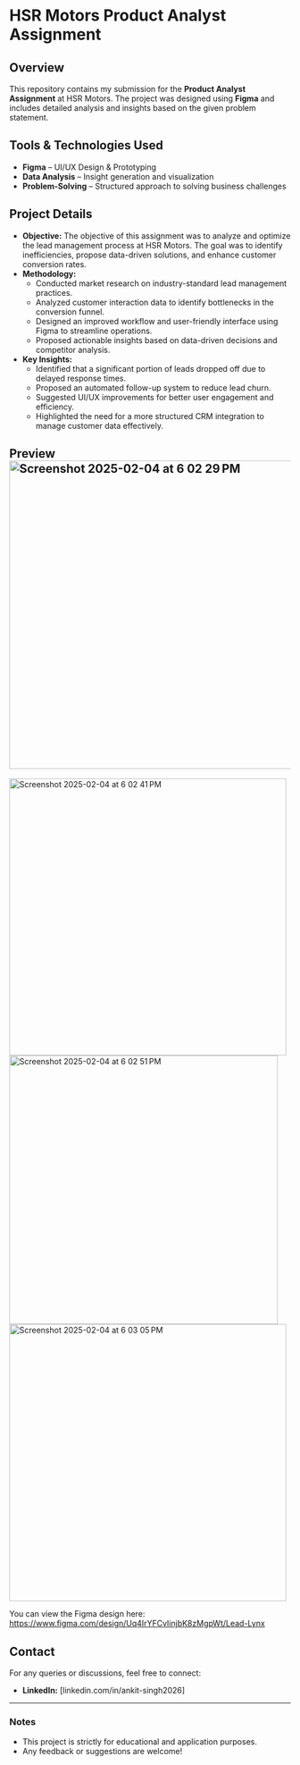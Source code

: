 # HSR Motors Product Analyst Assignment

## Overview
This repository contains my submission for the **Product Analyst Assignment** at HSR Motors. The project was designed using **Figma** and includes detailed analysis and insights based on the given problem statement.

## Tools & Technologies Used
- **Figma** – UI/UX Design & Prototyping
- **Data Analysis** – Insight generation and visualization
- **Problem-Solving** – Structured approach to solving business challenges

## Project Details
- **Objective:** The objective of this assignment was to analyze and optimize the lead management process at HSR Motors. The goal was to identify inefficiencies, propose data-driven solutions, and enhance customer conversion rates.
- **Methodology:** 
  - Conducted market research on industry-standard lead management practices.
  - Analyzed customer interaction data to identify bottlenecks in the conversion funnel.
  - Designed an improved workflow and user-friendly interface using Figma to streamline operations.
  - Proposed actionable insights based on data-driven decisions and competitor analysis.
- **Key Insights:**
  - Identified that a significant portion of leads dropped off due to delayed response times.
  - Proposed an automated follow-up system to reduce lead churn.
  - Suggested UI/UX improvements for better user engagement and efficiency.
  - Highlighted the need for a more structured CRM integration to manage customer data effectively.

## Preview<img width="552" alt="Screenshot 2025-02-04 at 6 02 29 PM" src="https://github.com/user-attachments/assets/cc66ffe0-1082-4e3f-a5ca-971e03fa500f" />

<img width="496" alt="Screenshot 2025-02-04 at 6 02 41 PM" src="https://github.com/user-attachments/assets/efea3d6e-eb60-4a1a-8f45-b1e4c7f960fc" />

<img width="481" alt="Screenshot 2025-02-04 at 6 02 51 PM" src="https://github.com/user-attachments/assets/523b13e4-3f5a-4cb7-b8ac-f98a3f6c7a02" />


<img width="496" alt="Screenshot 2025-02-04 at 6 03 05 PM" src="https://github.com/user-attachments/assets/e7d3ecb1-377f-418c-8349-d8710b3dfeb0" />



You can view the Figma design here: https://www.figma.com/design/Uq4IrYFCvIinjbK8zMgpWt/Lead-Lynx

## Contact
For any queries or discussions, feel free to connect:
- **LinkedIn:** [linkedin.com/in/ankit-singh2026]

---
### Notes
- This project is strictly for educational and application purposes.
- Any feedback or suggestions are welcome!
